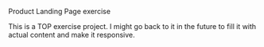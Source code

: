 Product Landing Page exercise

This is a TOP exercise project. I might go back to it in the future to fill it with actual content and make it responsive.